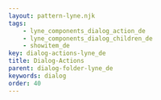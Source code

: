 ```yaml
---
layout: pattern-lyne.njk
tags: 
    - lyne_components_dialog_action_de
    - lyne_components_dialog_children_de
    - showitem_de
key: dialog-actions-lyne_de
title: Dialog-Actions
parent: dialog-folder-lyne_de
keywords: dialog
order: 40
---
```

